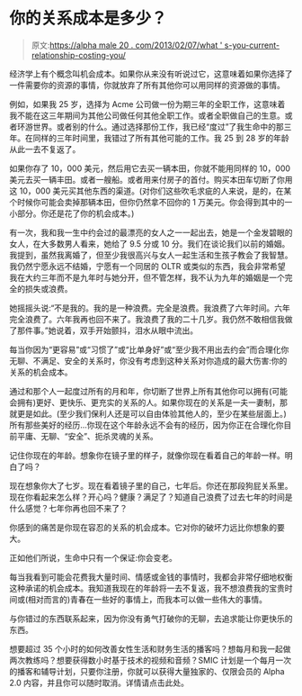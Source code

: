 # 你的关系成本是多少？

> 原文:[https://alpha male 20 . com/2013/02/07/what ' s-you-current-relationship-costing-you/](https://alphamale20.com/2013/02/07/what-is-your-current-relationship-costing-you/)

经济学上有个概念叫机会成本。如果你从来没有听说过它，这意味着如果你选择了一件需要你的资源的事情，你就放弃了所有其他你可以用同样的资源做的事情。

例如，如果我 25 岁，选择为 Acme 公司做一份为期三年的全职工作，这意味着我不能在这三年期间为其他公司做任何其他全职工作。或者全职做自己的生意。或者环游世界。或者别的什么。通过选择那份工作，我已经“度过”了我生命中的那三年。在同样的三年时间里，我错过了所有其他可能的工作。我 25 到 28 岁的年龄从此一去不复返了。

如果你存了 10，000 美元，然后用它去买一辆本田，你就不能用同样的 10，000 美元去买一辆丰田。或者一艘船。或者用来付房子的首付。购买本田车切断了你用这 10，000 美元买其他东西的渠道。(对你们这些吹毛求疵的人来说，是的，在某个时候你可能会卖掉那辆本田，但你仍然拿不回你的 1 万美元。你会得到其中的一小部分。你还是花了你的机会成本。)

有一次，我和我一生中约会过的最漂亮的女人之一一起出去，她是一个金发碧眼的女人，在大多数男人看来，她给了 9.5 分或 10 分。我们在谈论我们以前的婚姻。我提到，虽然我离婚了，但至少我很高兴与女人一起生活和生孩子教会了我智慧。我仍然宁愿永远不结婚，宁愿有一个同居的 OLTR 或类似的东西，我会非常希望我在大约三年而不是九年时与她分开，但不管怎样，我不认为九年的婚姻是一个完全的损失或浪费。

她摇摇头说:“不是我的。我的是一种浪费。完全是浪费。我浪费了六年时间。六年完全浪费了。六年我再也回不来了。我浪费了我的二十几岁。我仍然不敢相信我做了那件事。”她说着，双手开始颤抖，泪水从眼中流出。

每当你因为“更容易”或“习惯了”或“比单身好”或“至少我不用出去约会”而合理化你无聊、不满足、安全的关系时，你没有考虑到这种关系对你造成的最大伤害:你的关系的机会成本。

通过和那个人一起度过所有的月和年，你切断了世界上所有其他你可以拥有(可能会拥有)更好、更快乐、更充实的关系的人。如果你现在的关系是一夫一妻制，那就更是如此。(至少我们保利人还是可以自由体验其他人的，至少在某些层面上。)所有那些美好的经历...你现在这个年龄永远不会有的经历，因为你正在合理化你目前平庸、无聊、“安全”、扼杀灵魂的关系。

记住你现在的年龄。想象你在镜子里的样子，就像你现在看着自己的年龄一样。明白了吗？

现在想象你大了七岁。现在看着镜子里的自己，七年后。你还在那段狗屁关系里。现在你看起来怎么样？开心吗？健康？满足了？知道自己浪费了过去七年的时间是什么感觉？七年你再也回不来了？

你感到的痛苦是你现在容忍的关系的机会成本。它对你的破坏力远比你想象的要大。

正如他们所说，生命中只有一个保证:你会变老。

每当我看到可能会花费我大量时间、情感或金钱的事情时，我都会非常仔细地权衡这种承诺的机会成本。我知道我现在的年龄将一去不复返，我不想浪费我的宝贵时间或(相对而言的)青春在一些好的事情上，而我本可以做一些伟大的事情。

与你错过的东西联系起来，因为你没有勇气打破你的无聊，去追求能让你更快乐的东西。

想要超过 35 个小时的如何改善女性生活和财务生活的播客吗？想每月和我一起做两次教练吗？想要获得数小时基于技术的视频和音频？SMIC 计划是一个每月一次的播客和辅导计划，只要你注册，你就可以获得大量独家的、仅限会员的 Alpha 2.0 内容，并且你可以随时取消。详情请点击此处。